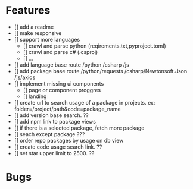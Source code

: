 # Features
- [] add a readme
- [] make responsive 
- [] support more languages
    - [] crawl and parse python (reqirements.txt,pyproject.toml)
    - [] crawl and parse c# (.csproj)
    - [] ...
- [] add language base route /python /csharp /js
- [] add package base route /python/requests /csharp/Newtonsoft.Json /js/axios
- [] implement missing ui components
    - [] page or component proggres
    - [] landing
- [] create url to search usage of a package in projects. ex: folder=/project/path&code=package_name
- [] add version base search. ??
- [] add npm link to package views
- [] if there is a selected package, fetch more package
- [] seach except package ???
- [] order repo packages by usage on db view 
- [] create code usage search link. ?? 
- [] set star upper limit to 2500. ??

# Bugs  
